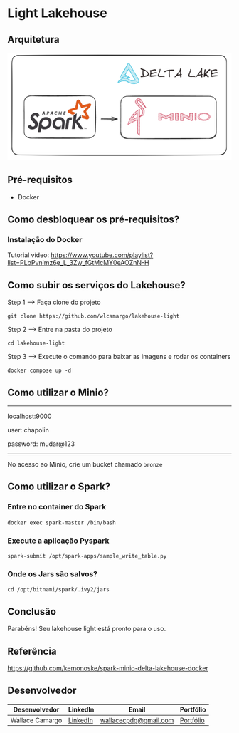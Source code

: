 # Light Lakehouse

## Arquitetura
![image](assets/light-lakehouse.png)

## Pré-requisitos
* Docker 

## Como desbloquear os pré-requisitos?

### Instalação do Docker

Tutorial vídeo: https://www.youtube.com/playlist?list=PLbPvnlmz6e_L_3Zw_fGtMcMY0eAOZnN-H

## Como subir os serviços do Lakehouse?
Step 1 --> Faça clone do projeto
```
git clone https://github.com/wlcamargo/lakehouse-light
```

Step 2 --> Entre na pasta do projeto
```
cd lakehouse-light
```

Step 3 --> Execute o comando para baixar as imagens e rodar os containers
```
docker compose up -d
```
## Como utilizar o Minio?

-----------------------------
localhost:9000

user: chapolin

password: mudar@123

-----------------------------

No acesso ao Minio, crie um bucket chamado ```bronze``` 

## Como utilizar o Spark?

### Entre no container do Spark 
```
docker exec spark-master /bin/bash
```

### Execute a aplicação Pyspark
```
spark-submit /opt/spark-apps/sample_write_table.py 
```

### Onde os Jars são salvos?
```
cd /opt/bitnami/spark/.ivy2/jars 
```

## Conclusão
Parabéns! Seu lakehouse light está pronto para o uso.


## Referência

https://github.com/kemonoske/spark-minio-delta-lakehouse-docker


## Desenvolvedor
| Desenvolvedor      | LinkedIn                                   | Email                        | Portfólio                              |
|--------------------|--------------------------------------------|------------------------------|----------------------------------------|
| Wallace Camargo    | [LinkedIn](https://www.linkedin.com/in/wallace-camargo-35b615171/) | wallacecpdg@gmail.com        | [Portfólio](https://wlcamargo.github.io/)   |